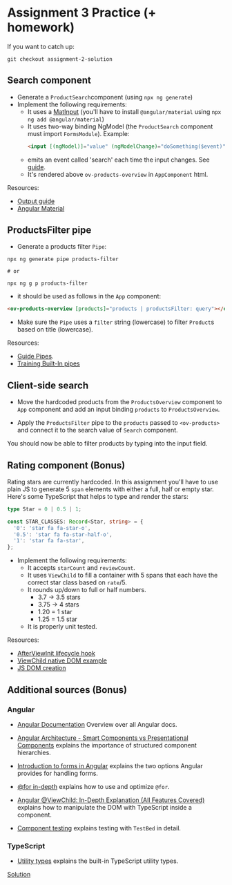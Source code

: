 # Assignment 3 Practice (+ homework)
If you want to catch up:

```
git checkout assignment-2-solution
```

## Search component

- Generate a `ProductSearch`component (using `npx ng generate`)
- Implement the following requirements:
  - It uses a [MatInput](https://material.angular.dev/components/input/overview) (you'll have to install `@angular/material` using `npx ng add @angular/material`)
  - It uses two-way binding NgModel (the `ProductSearch` component must import `FormsModule`). Example:
    ```html
    <input [(ngModel)]="value" (ngModelChange)="doSomething($event)" />
    ```
  - emits an event called 'search' each time the input changes. See [guide](https://angular.dev/guide/components/outputs).
  - It's rendered above `ov-products-overview` in `AppComponent` html.


Resources:
- [Output guide](https://angular.dev/guide/components/outputs)
- [Angular Material](https://material.angular.io/)

## ProductsFilter pipe

- Generate a products filter `Pipe`:

```shell
npx ng generate pipe products-filter

# or

npx ng g p products-filter
```

- it should be used as follows in the `App` component:
```html
<ov-products-overview [products]="products | productsFilter: query"></ov-products-overview>
```

- Make sure the `Pipe` uses a `filter` string (lowercase) to filter `Product`s based on title (lowercase).

Resources:
- [Guide Pipes](https://angular.dev/guide/templates/pipes).
- [Training Built-In pipes](https://angular.dev/tutorials/learn-angular/23-pipes-format-data)

## Client-side search

- Move the hardcoded products from the `ProductsOverview` component to `App` component and add an input binding `products` to `ProductsOverview`.

- Apply the `ProductsFilter` pipe to the `products` passed to `<ov-products>` and connect it to the search value of `Search` component.

You should now be able to filter products by typing into the input field.

## Rating component (Bonus)

Rating stars are currently hardcoded. In this assignment you'll have to use plain JS to generate 5 `span` elements with
either a full, half or empty star. Here's some TypeScript that helps to type and render the stars:
```typescript
type Star = 0 | 0.5 | 1;

const STAR_CLASSES: Record<Star, string> = {
  '0': 'star fa fa-star-o',
  '0.5': 'star fa fa-star-half-o',
  '1': 'star fa fa-star',
};
```

- Implement the following requirements:
  - It accepts `starCount` and `reviewCount`.
  - It uses `ViewChild` to fill a container with 5 spans that each have the correct star class based on `rate`/5.
  - It rounds up/down to full or half numbers.
    - 3.7 -> 3.5 stars
    - 3.75 -> 4 stars
    - 1.20 = 1 star
    - 1.25 = 1.5 star
  - It is properly unit tested.

Resources:
  - [AfterViewInit lifecycle hook](https://angular.dev/guide/components/lifecycle#ngafterviewinit)
  - [ViewChild native DOM example](https://blog.angular-university.io/angular-viewchild/#usingviewchildtoinjectareferencetoadomelement)
  - [JS DOM creation](https://developer.mozilla.org/en-US/docs/Web/API/Node/appendChild)

## Additional sources (Bonus)

### Angular

- [Angular Documentation](https://angular.dev/overview) Overview over all Angular docs.

- [Angular Architecture - Smart Components vs Presentational Components](https://blog.angular-university.io/angular-2-smart-components-vs-presentation-components-whats-the-difference-when-to-use-each-and-why/)
  explains the importance of structured component hierarchies.

- [Introduction to forms in Angular](https://angular.dev/guide/forms)
  explains the two options Angular provides for handling forms.

- [@for in-depth](https://blog.angular-university.io/angular-for/) 
  explains how to use and optimize `@for`.
  
- [Angular @ViewChild: In-Depth Explanation (All Features Covered)](https://blog.angular-university.io/angular-viewchild/)
  explains how to manipulate the DOM with TypeScript inside a component.

- [Component testing](https://angular.dev/guide/testing/components-scenarios)
  explains testing with `TestBed` in detail.

### TypeScript

- [Utility types](https://www.typescriptlang.org/docs/handbook/utility-types.html)
  explains the built-in TypeScript utility types.

[Solution](https://github.com/OpenValue-D/angular-basic-training/compare/assignment-2-solution...assignment-3-solution)
